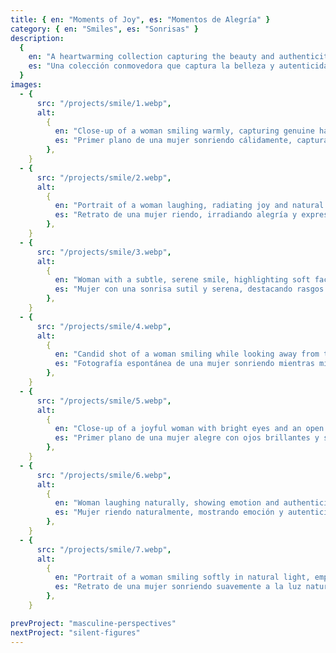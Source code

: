 ```yaml
---
title: { en: "Moments of Joy", es: "Momentos de Alegría" }
category: { en: "Smiles", es: "Sonrisas" }
description:
  {
    en: "A heartwarming collection capturing the beauty and authenticity of human smiles. Each photograph reveals the subtle nuances of emotion, from quiet, gentle smiles to radiant bursts of laughter. This series celebrates the universality of joy, inviting viewers to connect with the genuine expressions and warmth of its subjects.",
    es: "Una colección conmovedora que captura la belleza y autenticidad de las sonrisas humanas. Cada fotografía revela los matices sutiles de la emoción, desde sonrisas tranquilas y suaves hasta estallidos radiantes de risa. Esta serie celebra la universalidad de la alegría, invitando a los espectadores a conectarse con las expresiones genuinas y la calidez de sus protagonistas.",
  }
images:
  - {
      src: "/projects/smile/1.webp",
      alt:
        {
          en: "Close-up of a woman smiling warmly, capturing genuine happiness.",
          es: "Primer plano de una mujer sonriendo cálidamente, capturando felicidad genuina.",
        },
    }
  - {
      src: "/projects/smile/2.webp",
      alt:
        {
          en: "Portrait of a woman laughing, radiating joy and natural expression.",
          es: "Retrato de una mujer riendo, irradiando alegría y expresión natural.",
        },
    }
  - {
      src: "/projects/smile/3.webp",
      alt:
        {
          en: "Woman with a subtle, serene smile, highlighting soft facial features.",
          es: "Mujer con una sonrisa sutil y serena, destacando rasgos faciales suaves.",
        },
    }
  - {
      src: "/projects/smile/4.webp",
      alt:
        {
          en: "Candid shot of a woman smiling while looking away from the camera.",
          es: "Fotografía espontánea de una mujer sonriendo mientras mira fuera de cámara.",
        },
    }
  - {
      src: "/projects/smile/5.webp",
      alt:
        {
          en: "Close-up of a joyful woman with bright eyes and an open smile.",
          es: "Primer plano de una mujer alegre con ojos brillantes y sonrisa abierta.",
        },
    }
  - {
      src: "/projects/smile/6.webp",
      alt:
        {
          en: "Woman laughing naturally, showing emotion and authenticity in her expression.",
          es: "Mujer riendo naturalmente, mostrando emoción y autenticidad en su expresión.",
        },
    }
  - {
      src: "/projects/smile/7.webp",
      alt:
        {
          en: "Portrait of a woman smiling softly in natural light, emphasizing warmth and friendliness.",
          es: "Retrato de una mujer sonriendo suavemente a la luz natural, enfatizando calidez y cercanía.",
        },
    }

prevProject: "masculine-perspectives"
nextProject: "silent-figures"
---
```

